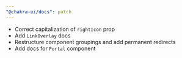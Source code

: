 ```yaml
---
"@chakra-ui/docs": patch
---
```


- Correct capitalization of `rightIcon` prop
- Add `LinkOverlay` docs
- Restructure component groupings and add permanent redirects
- Add docs for `Portal` component
